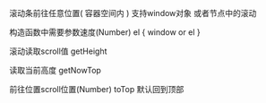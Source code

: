 滚动条前往任意位置( 容器空间内 )
支持window对象 或者节点中的滚动

构造函数中需要参数速度(Number)
el {
    window or el
}

滚动读取scroll值
getHeight

读取当前高度
getNowTop

前往位置scroll位置(Number)
toTop 默认回到顶部

